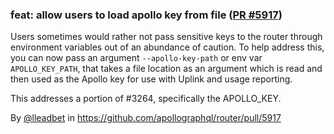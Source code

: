 ### feat: allow users to load apollo key from file ([PR #5917](https://github.com/apollographql/router/pull/5917))

Users sometimes would rather not pass sensitive keys to the router through environment variables out of an abundance of caution. To help address this, you can now pass an argument `--apollo-key-path` or env var `APOLLO_KEY_PATH`, that takes a file location as an argument which is read and then used as the Apollo key for use with Uplink and usage reporting.

This addresses a portion of #3264, specifically the APOLLO_KEY.

By [@lleadbet](https://github.com/lleadbet) in https://github.com/apollographql/router/pull/5917
